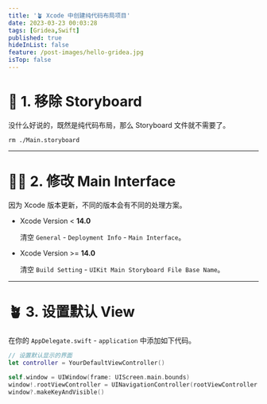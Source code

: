 ```yaml
---
title: '🪴 Xcode 中创建纯代码布局项目'
date: 2023-03-23 00:03:28
tags: [Gridea,Swift]
published: true
hideInList: false
feature: /post-images/hello-gridea.jpg
isTop: false
---
```


# 🧐 1. 移除 Storyboard

没什么好说的，既然是纯代码布局，那么 Storyboard 文件就不需要了。

```shell
rm ./Main.storyboard
```

---

# 👨‍💻 2. 修改 Main Interface

因为 Xcode 版本更新，不同的版本会有不同的处理方案。

-  Xcode Version < **14.0**

    清空 `General` - `Deployment Info` - `Main Interface`。

-  Xcode Version >= **14.0**

    清空 `Build Setting` - `UIKit Main Storyboard File Base Name`。


---

# 🪴 3. 设置默认 View

在你的 `AppDelegate.swift` - `application` 中添加如下代码。

```swift
// 设置默认显示的界面
let controller = YourDefaultViewController()
        
self.window = UIWindow(frame: UIScreen.main.bounds)
window!.rootViewController = UINavigationController(rootViewController: controller)
window?.makeKeyAndVisible()
```